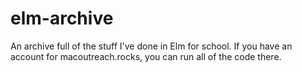 # elm-archive
An archive full of the stuff I've done in Elm for school.
If you have an account for macoutreach.rocks, you can run all of the code there.
